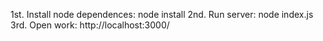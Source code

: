 1st. Install node dependences: node install
2nd. Run server: node index.js
3rd. Open work: http://localhost:3000/

